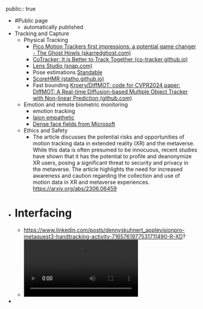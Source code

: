 public:: true

- #Public page
	- automatically published
- Tracking and Capture
	- Physical Tracking
		- [Pico Motion Trackers first impressions: a potential game changer - The Ghost Howls (skarredghost.com)](https://skarredghost.com/2024/09/11/pico-motion-tracker-impressions/)
		- [CoTracker: It is Better to Track Together (co-tracker.github.io)](https://co-tracker.github.io/)
		- [Lens Studio (snap.com)](https://ar.snap.com/lens-studio)
		- Pose estimations [Standable](https://www.standablevr.com/)
		- [ScoreHMR (statho.github.io)](https://statho.github.io/ScoreHMR/)
		- Fast bounding [Kroery/DiffMOT: code for CVPR2024 paper: DiffMOT: A Real-time Diffusion-based Multiple Object Tracker with Non-linear Prediction (github.com)](https://github.com/Kroery/DiffMOT)
	- Emotion and remote biometric monitoring
		- emotion tracking
		- [laion empathetic](https://dct.openempathic.ai/guide/#:~:text=Rating%20Arousal%20and%20Valence%3A)
		- [Dense face fields from Microsoft](https://microsoft.github.io/DenseLandmarks/)
	- Ethics and Safety
		- The article discusses the potential risks and opportunities of motion tracking data in extended reality (XR) and the metaverse. While this data is often presumed to be innocuous, recent studies have shown that it has the potential to profile and deanonymize XR users, posing a significant threat to security and privacy in the metaverse. The article highlights the need for increased awareness and caution regarding the collection and use of motion data in XR and metaverse experiences. https://arxiv.org/abs/2306.06459
- # Interfacing
	- https://www.linkedin.com/posts/dennyskuhnert_applevisionpro-metaquest3-handtracking-activity-7165761977531711490-R-XD?
	- ![video.mp4](../assets/video_1708453959982_0.mp4)
-